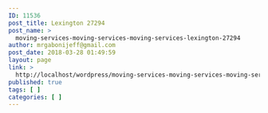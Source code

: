 ```yaml
---
ID: 11536
post_title: Lexington 27294
post_name: >
  moving-services-moving-services-moving-services-lexington-27294
author: mrgabonijeff@gmail.com
post_date: 2018-03-28 01:49:59
layout: page
link: >
  http://localhost/wordpress/moving-services-moving-services-moving-services-lexington-27294/
published: true
tags: [ ]
categories: [ ]
---
```

